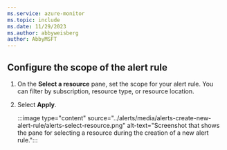 ```yaml
---
ms.service: azure-monitor
ms.topic: include
ms.date: 11/29/2023
ms.author: abbyweisberg
author: AbbyMSFT
---
```


## Configure the scope of the alert rule

1. On the **Select a resource** pane, set the scope for your alert rule. You can filter by subscription, resource type, or resource location.
1. Select **Apply**.

    :::image type="content" source="../alerts/media/alerts-create-new-alert-rule/alerts-select-resource.png" alt-text="Screenshot that shows the pane for selecting a resource during the creation of a new alert rule.":::
